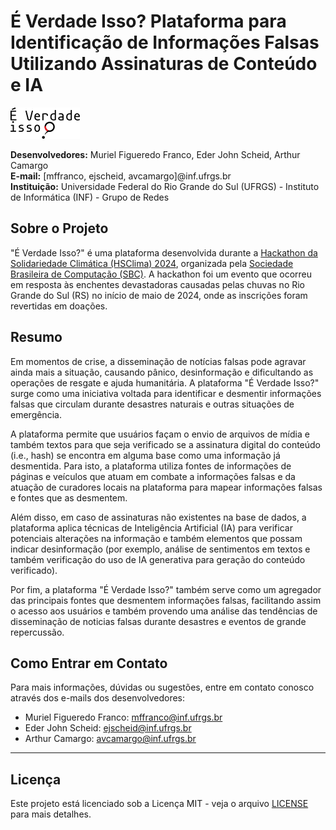 # É Verdade Isso? Plataforma para Identificação de Informações Falsas Utilizando Assinaturas de Conteúdo e IA

![Logo](AgregadorFatos/templates/assets/logo-nome.png)

**Desenvolvedores:** Muriel Figueredo Franco, Eder John Scheid, Arthur Camargo  
**E-mail:** [mffranco, ejscheid, avcamargo]@inf.ufrgs.br  
**Instituição:** Universidade Federal do Rio Grande do Sul (UFRGS) - Instituto de Informática (INF) - Grupo de Redes

## Sobre o Projeto

"É Verdade Isso?" é uma plataforma desenvolvida durante a [Hackathon da Solidariedade Climática (HSClima) 2024](http://hackathon.sbc.org.br/hsclima/index.html), organizada pela [Sociedade Brasileira de Computação (SBC)](https://sbc.org.br). A hackathon foi um evento que ocorreu em resposta às enchentes devastadoras causadas pelas chuvas no Rio Grande do Sul (RS) no início de maio de 2024, onde as inscrições foram revertidas em doações.

## Resumo

Em momentos de crise, a disseminação de notícias falsas pode agravar ainda mais a situação, causando pânico, desinformação e dificultando as operações de resgate e ajuda humanitária. A plataforma "É Verdade Isso?" surge como uma iniciativa voltada para identificar e desmentir informações falsas que circulam durante desastres naturais e outras situações de emergência.

A plataforma permite que usuários façam o envio de arquivos de mídia e também textos para que seja verificado se a assinatura digital do conteúdo (i.e., hash) se encontra em alguma base como uma informação já desmentida. Para isto, a plataforma utiliza fontes de informações de páginas e veículos que atuam em combate a informações falsas e da atuação de curadores locais na plataforma para mapear informações falsas e fontes que as desmentem.

Além disso, em caso de assinaturas não existentes na base de dados, a plataforma aplica técnicas de Inteligência Artificial (IA) para verificar potenciais alterações na informação e também elementos que possam indicar desinformação (por exemplo, análise de sentimentos em textos e também verificação do uso de IA generativa para geração do conteúdo verificado).

Por fim, a plataforma "É Verdade Isso?" também serve como um agregador das principais fontes que desmentem informações falsas, facilitando assim o acesso aos usuários e também provendo uma análise das tendências de disseminação de noticias falsas durante desastres e eventos de grande repercussão.

## Como Entrar em Contato

Para mais informações, dúvidas ou sugestões, entre em contato conosco através dos e-mails dos desenvolvedores:

- Muriel Figueredo Franco: mffranco@inf.ufrgs.br
- Eder John Scheid: ejscheid@inf.ufrgs.br
- Arthur Camargo: avcamargo@inf.ufrgs.br

---

## Licença

Este projeto está licenciado sob a Licença MIT - veja o arquivo [LICENSE](LICENSE) para mais detalhes.
